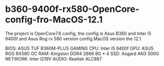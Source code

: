 # b360-9400f-rx580-OpenCore-config-fro-MacOS-12.1
The project is OpenCore7.6 config, the config is Asus B360 and Inter i5 9400f and Asus Rog rx 580 version config.MacOS version the 12.1.

BIOS: ASUS TUF B360M-PLUS GAMING
CPU: Inter i5 9400f
GPU: ASUS ROG RX580 OC
RAM: Kingston DDR4 2666 8G * 4
SSD: Asgard AN3 500G
NETWORK: Inter I219V
AUDIO: Realtek ALC887 
